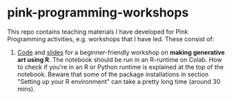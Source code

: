 # pink-programming-workshops

This repo contains teaching materials I have developed for Pink Programming activities, e.g. workshops that I have led. These consist of: 

1. [Code](https://github.com/jtsuvile/pink-programming-workshops/blob/main/Generative_art_in_R_workshop.ipynb) and [slides](https://github.com/jtsuvile/pink-programming-workshops/blob/main/Workshop%20generative%20art%20with%20R.pdf) for a beginner-friendly workshop on **making generative art using R**. The notebook should be run in an R-runtime on Colab. How to check if you're in an R or Python runtime is explained at the top of the notebook. Beware that some of the package installations in section "Setting up your R environment" can take a pretty long time (around 30 mins).
